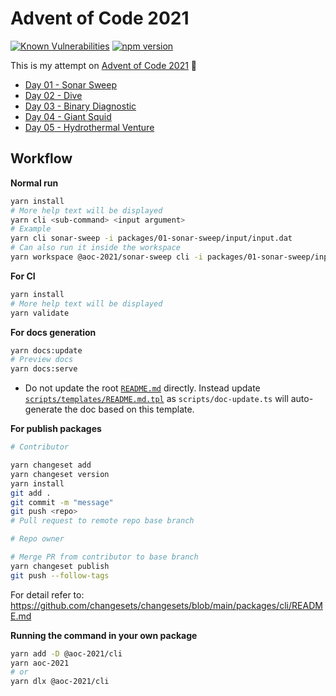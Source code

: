 # Advent of Code 2021

[![Known Vulnerabilities](https://snyk.io/test/github/jimmychu0807/advent-of-code-2021/badge.svg)](https://snyk.io/test/github/jimmychu0807/advent-of-code-2021) [![npm version](https://badge.fury.io/js/@aoc-2021%2Fcli.svg)](https://badge.fury.io/js/@aoc-2021%2Fcli)

This is my attempt on [Advent of Code 2021](https://adventofcode.com/2021) :rocket:

- [Day 01 - Sonar Sweep](/01-sonar-sweep.md)
- [Day 02 - Dive](/02-dive.md)
- [Day 03 - Binary Diagnostic](/03-binary-diagnostic.md)
- [Day 04 - Giant Squid](/04-giant-squid.md)
- [Day 05 - Hydrothermal Venture](/05-hydrothermal-venture.md)

## Workflow

**Normal run**

```bash
yarn install
# More help text will be displayed
yarn cli <sub-command> <input argument>
# Example
yarn cli sonar-sweep -i packages/01-sonar-sweep/input/input.dat
# Can also run it inside the workspace
yarn workspace @aoc-2021/sonar-sweep cli -i packages/01-sonar-sweep/input/input.dat
```

**For CI**

```bash
yarn install
# More help text will be displayed
yarn validate
```

**For docs generation**

```bash
yarn docs:update
# Preview docs
yarn docs:serve
```

- Do not update the root [`README.md`](README.md) directly. Instead update [`scripts/templates/README.md.tpl`](scripts/templates/README.md.tpl) as `scripts/doc-update.ts` will auto-generate the doc based on this template.

**For publish packages**

```bash
# Contributor

yarn changeset add
yarn changeset version
yarn install
git add .
git commit -m "message"
git push <repo>
# Pull request to remote repo base branch

# Repo owner

# Merge PR from contributor to base branch
yarn changeset publish
git push --follow-tags
```

For detail refer to: <https://github.com/changesets/changesets/blob/main/packages/cli/README.md>

**Running the command in your own package**

```bash
yarn add -D @aoc-2021/cli
yarn aoc-2021
# or
yarn dlx @aoc-2021/cli
```

